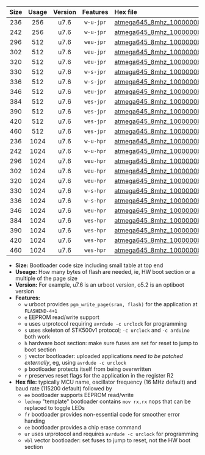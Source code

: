 |Size|Usage|Version|Features|Hex file|
|:-:|:-:|:-:|:-:|:--|
|236|256|u7.6|`w-u-jpr`|[atmega645_8mhz_1000000bps_ur_vbl.hex](https://raw.githubusercontent.com/stefanrueger/urboot/main//atmega645_8mhz_1000000bps_ur_vbl.hex)|
|242|256|u7.6|`w-u-jpr`|[atmega645_8mhz_1000000bps_lednop_ur_vbl.hex](https://raw.githubusercontent.com/stefanrueger/urboot/main//atmega645_8mhz_1000000bps_lednop_ur_vbl.hex)|
|296|512|u7.6|`weu-jpr`|[atmega645_8mhz_1000000bps_ee_ur_vbl.hex](https://raw.githubusercontent.com/stefanrueger/urboot/main//atmega645_8mhz_1000000bps_ee_ur_vbl.hex)|
|302|512|u7.6|`weu-jpr`|[atmega645_8mhz_1000000bps_ee_lednop_ur_vbl.hex](https://raw.githubusercontent.com/stefanrueger/urboot/main//atmega645_8mhz_1000000bps_ee_lednop_ur_vbl.hex)|
|320|512|u7.6|`weu-jpr`|[atmega645_8mhz_1000000bps_ee_lednop_fr_ur_vbl.hex](https://raw.githubusercontent.com/stefanrueger/urboot/main//atmega645_8mhz_1000000bps_ee_lednop_fr_ur_vbl.hex)|
|330|512|u7.6|`w-s-jpr`|[atmega645_8mhz_1000000bps_vbl.hex](https://raw.githubusercontent.com/stefanrueger/urboot/main//atmega645_8mhz_1000000bps_vbl.hex)|
|336|512|u7.6|`w-s-jpr`|[atmega645_8mhz_1000000bps_lednop_vbl.hex](https://raw.githubusercontent.com/stefanrueger/urboot/main//atmega645_8mhz_1000000bps_lednop_vbl.hex)|
|346|512|u7.6|`weu-jpr`|[atmega645_8mhz_1000000bps_ee_lednop_fr_ce_ur_vbl.hex](https://raw.githubusercontent.com/stefanrueger/urboot/main//atmega645_8mhz_1000000bps_ee_lednop_fr_ce_ur_vbl.hex)|
|384|512|u7.6|`wes-jpr`|[atmega645_8mhz_1000000bps_ee_vbl.hex](https://raw.githubusercontent.com/stefanrueger/urboot/main//atmega645_8mhz_1000000bps_ee_vbl.hex)|
|390|512|u7.6|`wes-jpr`|[atmega645_8mhz_1000000bps_ee_lednop_vbl.hex](https://raw.githubusercontent.com/stefanrueger/urboot/main//atmega645_8mhz_1000000bps_ee_lednop_vbl.hex)|
|420|512|u7.6|`wes-jpr`|[atmega645_8mhz_1000000bps_ee_lednop_fr_vbl.hex](https://raw.githubusercontent.com/stefanrueger/urboot/main//atmega645_8mhz_1000000bps_ee_lednop_fr_vbl.hex)|
|460|512|u7.6|`wes-jpr`|[atmega645_8mhz_1000000bps_ee_lednop_fr_ce_vbl.hex](https://raw.githubusercontent.com/stefanrueger/urboot/main//atmega645_8mhz_1000000bps_ee_lednop_fr_ce_vbl.hex)|
|236|1024|u7.6|`w-u-hpr`|[atmega645_8mhz_1000000bps_ur.hex](https://raw.githubusercontent.com/stefanrueger/urboot/main//atmega645_8mhz_1000000bps_ur.hex)|
|242|1024|u7.6|`w-u-hpr`|[atmega645_8mhz_1000000bps_lednop_ur.hex](https://raw.githubusercontent.com/stefanrueger/urboot/main//atmega645_8mhz_1000000bps_lednop_ur.hex)|
|296|1024|u7.6|`weu-hpr`|[atmega645_8mhz_1000000bps_ee_ur.hex](https://raw.githubusercontent.com/stefanrueger/urboot/main//atmega645_8mhz_1000000bps_ee_ur.hex)|
|302|1024|u7.6|`weu-hpr`|[atmega645_8mhz_1000000bps_ee_lednop_ur.hex](https://raw.githubusercontent.com/stefanrueger/urboot/main//atmega645_8mhz_1000000bps_ee_lednop_ur.hex)|
|320|1024|u7.6|`weu-hpr`|[atmega645_8mhz_1000000bps_ee_lednop_fr_ur.hex](https://raw.githubusercontent.com/stefanrueger/urboot/main//atmega645_8mhz_1000000bps_ee_lednop_fr_ur.hex)|
|330|1024|u7.6|`w-s-hpr`|[atmega645_8mhz_1000000bps.hex](https://raw.githubusercontent.com/stefanrueger/urboot/main//atmega645_8mhz_1000000bps.hex)|
|336|1024|u7.6|`w-s-hpr`|[atmega645_8mhz_1000000bps_lednop.hex](https://raw.githubusercontent.com/stefanrueger/urboot/main//atmega645_8mhz_1000000bps_lednop.hex)|
|346|1024|u7.6|`weu-hpr`|[atmega645_8mhz_1000000bps_ee_lednop_fr_ce_ur.hex](https://raw.githubusercontent.com/stefanrueger/urboot/main//atmega645_8mhz_1000000bps_ee_lednop_fr_ce_ur.hex)|
|384|1024|u7.6|`wes-hpr`|[atmega645_8mhz_1000000bps_ee.hex](https://raw.githubusercontent.com/stefanrueger/urboot/main//atmega645_8mhz_1000000bps_ee.hex)|
|390|1024|u7.6|`wes-hpr`|[atmega645_8mhz_1000000bps_ee_lednop.hex](https://raw.githubusercontent.com/stefanrueger/urboot/main//atmega645_8mhz_1000000bps_ee_lednop.hex)|
|420|1024|u7.6|`wes-hpr`|[atmega645_8mhz_1000000bps_ee_lednop_fr.hex](https://raw.githubusercontent.com/stefanrueger/urboot/main//atmega645_8mhz_1000000bps_ee_lednop_fr.hex)|
|460|1024|u7.6|`wes-hpr`|[atmega645_8mhz_1000000bps_ee_lednop_fr_ce.hex](https://raw.githubusercontent.com/stefanrueger/urboot/main//atmega645_8mhz_1000000bps_ee_lednop_fr_ce.hex)|

- **Size:** Bootloader code size including small table at top end
- **Useage:** How many bytes of flash are needed, ie, HW boot section or a multiple of the page size
- **Version:** For example, u7.6 is an urboot version, o5.2 is an optiboot version
- **Features:**
  + `w` urboot provides `pgm_write_page(sram, flash)` for the application at `FLASHEND-4+1`
  + `e` EEPROM read/write support
  + `u` uses urprotocol requiring `avrdude -c urclock` for programming
  + `s` uses skeleton of STK500v1 protocol; `-c urclock` and `-c arduino` both work
  + `h` hardware boot section: make sure fuses are set for reset to jump to boot section
  + `j` vector bootloader: uploaded applications *need to be patched externally*, eg, using `avrdude -c urclock`
  + `p` bootloader protects itself from being overwritten
  + `r` preserves reset flags for the application in the register R2
- **Hex file:** typically MCU name, oscillator frequency (16 MHz default) and baud rate (115200 default) followed by
  + `ee` bootloader supports EEPROM read/write
  + `lednop` "template" bootloader contains `mov rx,rx` nops that can be replaced to toggle LEDs
  + `fr` bootloader provides non-essential code for smoother error handing
  + `ce` bootloader provides a chip erase command
  + `ur` uses urprotocol and requires `avrdude -c urclock` for programming
  + `vbl` vector bootloader: set fuses to jump to reset, not the HW boot section
